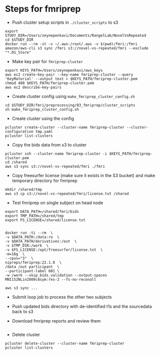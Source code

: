 # Steps for fmriprep

- Push cluster setup scripts in `./cluster_scripts` to s3

```
export STUDY_DIR=/Users/zeynepenkavi/Documents/RangelLab/NovelVsRepeated
cd $STUDY_DIR
docker run --rm -it -v ~/.aws:/root/.aws -v $(pwd)/fmri:/fmri amazon/aws-cli s3 sync /fmri s3://novel-vs-repeated/fmri --exclude "*.DS_Store"
```

- Make key pair for `fmriprep-cluster`

```
export KEYS_PATH=/Users/zeynepenkavi/aws_keys
aws ec2 create-key-pair --key-name fmriprep-cluster --query 'KeyMaterial' --output text > $KEYS_PATH/fmriprep-cluster.pem
chmod 400 $KEYS_PATH/fmriprep-cluster.pem
aws ec2 describe-key-pairs
```

- Create cluster config using `make_fmriprep_cluster_config.sh`

```
cd $STUDY_DIR/fmri/preprocessing/03_fmriprep/cluster_scripts
sh make_fmriprep_cluster_config.sh
```

- Create cluster using the config

```
pcluster create-cluster --cluster-name fmriprep-cluster --cluster-configuration tmp.yaml
pcluster list-clusters
```

- Copy the bids data from s3 to cluster

```
pcluster ssh --cluster-name fmriprep-cluster -i $KEYS_PATH/fmriprep-cluster.pem
cd /shared
aws s3 sync s3://novel-vs-repeated/fmri ./fmri
```

- Copy freesurfer license (make sure it exists in the S3 bucket) and make temporary directory for fmriprep

```
mkdir /shared/tmp
aws s3 cp s3://novel-vs-repeated/fmri/license.txt /shared
```

- Test fmriprep on single subject on head node

```
export DATA_PATH=/shared/fmri/bids
export TMP_PATH=/shared/tmp
export FS_LICENSE=/shared/license.txt


docker run -ti --rm  \
-v $DATA_PATH:/data:ro  \
-v $DATA_PATH/derivatives:/out  \
-v $TMP_DIR:/work  \
-v $FS_LICENSE:/opt/freesurfer/license.txt  \
-m=16g  \
--cpus="3"  \
nipreps/fmriprep:22.1.0  \
/data /out participant  \
--participant-label 601 \
-w /work --skip_bids_validation --output-spaces MNI152NLin2009cAsym:res-2 --fs-no-reconall

aws s3 sync ...
```

- Submit loop job to process the other two subjects

- Push updated bids directory with de-identified t1s and the sourcedata back to s3

- Download fmriprep reports and review them

```
```

- Delete cluster

```
pcluster delete-cluster --cluster-name fmriprep-cluster
pcluster list-clusters
```

